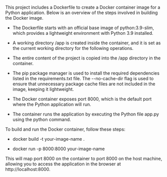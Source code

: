 This project includes a Dockerfile to create a Docker container image for a Python application. Below is an overview of the steps involved in building the Docker image.

- The Dockerfile starts with an official base image of python:3.9-slim, which provides a lightweight environment with Python 3.9 installed.

- A working directory /app is created inside the container, and it is set as the current working directory for the following operations.

- The entire content of the project is copied into the /app directory in the container.

- The pip package manager is used to install the required dependencies listed in the requirements.txt file. The --no-cache-dir flag is used to ensure that unnecessary package cache files are not included in the image, keeping it lightweight.

- The Docker container exposes port 8000, which is the default port where the Python application will run.

- The container runs the application by executing the Python file app.py using the python command.


To build and run the Docker container, follow these steps:

- docker build -t your-image-name .

- docker run -p 8000:8000 your-image-name

This will map port 8000 on the container to port 8000 on the host machine, allowing you to access the application in the browser at http://localhost:8000.